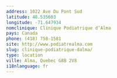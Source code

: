 ```yaml
---
address: 1022 Ave Du Pont Sud
latitude: 48.535603
longitude: -71.647934
nomclinique: Clinique Podiatrique d’Alma
pays: Canada
phone: (418) 758-1581
site: http://www.podiatrealma.com
slug: clinique-podiatrique-dalma/
type: location
ville: Alma, Quebec G8B 2V8
i18nlanguage: fr
---
```


